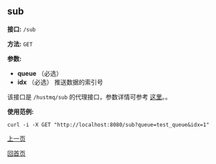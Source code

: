 ## sub ##

**接口:** `/sub`

**方法:** `GET`

**参数:** 

*  **queue** （必选）  
*  **idx** （必选）  推送数据的索引号
  
该接口是 `/hustmq/sub` 的代理接口，参数详情可参考 [这里](../hustmq/sub.md)。。

**使用范例:**

    curl -i -X GET "http://localhost:8080/sub?queue=test_queue&idx=1"

[上一页](../ha.md)

[回首页](../../index.md)